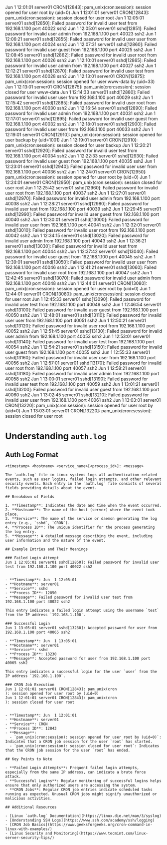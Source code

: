 Jun  1 12:01:01 server01 CRON[12843]: pam_unix(cron:session): session opened for user root by (uid=0)
Jun  1 12:01:01 server01 CRON[12843]: pam_unix(cron:session): session closed for user root
Jun  1 12:05:01 server01 sshd[12850]: Failed password for invalid user test from 192.168.1.100 port 40022 ssh2
Jun  1 12:05:01 server01 sshd[12851]: Failed password for invalid user admin from 192.168.1.100 port 40023 ssh2
Jun  1 12:06:21 server01 sshd[12855]: Failed password for invalid user user from 192.168.1.100 port 40024 ssh2
Jun  1 12:07:31 server01 sshd[12860]: Failed password for invalid user guest from 192.168.1.100 port 40025 ssh2
Jun  1 12:08:45 server01 sshd[12862]: Failed password for invalid user root from 192.168.1.100 port 40026 ssh2
Jun  1 12:10:01 server01 sshd[12865]: Failed password for invalid user admin from 192.168.1.100 port 40027 ssh2
Jun  1 12:12:21 server01 sshd[12870]: Failed password for invalid user test from 192.168.1.100 port 40028 ssh2
Jun  1 12:13:01 server01 CRON[12875]: pam_unix(cron:session): session opened for user www-data by (uid=33)
Jun  1 12:13:01 server01 CRON[12875]: pam_unix(cron:session): session closed for user www-data
Jun  1 12:14:33 server01 sshd[12880]: Failed password for invalid user user from 192.168.1.100 port 40029 ssh2
Jun  1 12:15:42 server01 sshd[12885]: Failed password for invalid user root from 192.168.1.100 port 40030 ssh2
Jun  1 12:16:54 server01 sshd[12890]: Failed password for invalid user admin from 192.168.1.100 port 40031 ssh2
Jun  1 12:17:01 server01 sshd[12895]: Failed password for invalid user guest from 192.168.1.100 port 40032 ssh2
Jun  1 12:18:01 server01 sshd[12900]: Failed password for invalid user user from 192.168.1.100 port 40033 ssh2
Jun  1 12:19:01 server01 CRON[12910]: pam_unix(cron:session): session opened for user backup by (uid=1001)
Jun  1 12:19:01 server01 CRON[12910]: pam_unix(cron:session): session closed for user backup
Jun  1 12:20:21 server01 sshd[12920]: Failed password for invalid user test from 192.168.1.100 port 40034 ssh2
Jun  1 12:22:33 server01 sshd[12930]: Failed password for invalid user guest from 192.168.1.100 port 40035 ssh2
Jun  1 12:23:01 server01 sshd[12940]: Failed password for invalid user user from 192.168.1.100 port 40036 ssh2
Jun  1 12:24:01 server01 CRON[12950]: pam_unix(cron:session): session opened for user root by (uid=0)
Jun  1 12:24:01 server01 CRON[12950]: pam_unix(cron:session): session closed for user root
Jun  1 12:25:42 server01 sshd[12960]: Failed password for invalid user root from 192.168.1.100 port 40037 ssh2
Jun  1 12:27:01 server01 sshd[12970]: Failed password for invalid user admin from 192.168.1.100 port 40038 ssh2
Jun  1 12:28:21 server01 sshd[12980]: Failed password for invalid user test from 192.168.1.100 port 40039 ssh2
Jun  1 12:29:45 server01 sshd[12990]: Failed password for invalid user guest from 192.168.1.100 port 40040 ssh2
Jun  1 12:30:01 server01 sshd[13000]: Failed password for invalid user user from 192.168.1.100 port 40041 ssh2
Jun  1 12:32:01 server01 sshd[13010]: Failed password for invalid user root from 192.168.1.100 port 40042 ssh2
Jun  1 12:34:15 server01 sshd[13020]: Failed password for invalid user admin from 192.168.1.100 port 40043 ssh2
Jun  1 12:36:21 server01 sshd[13030]: Failed password for invalid user test from 192.168.1.100 port 40044 ssh2
Jun  1 12:37:42 server01 sshd[13040]: Failed password for invalid user guest from 192.168.1.100 port 40045 ssh2
Jun  1 12:39:01 server01 sshd[13050]: Failed password for invalid user user from 192.168.1.100 port 40046 ssh2
Jun  1 12:41:21 server01 sshd[13060]: Failed password for invalid user root from 192.168.1.100 port 40047 ssh2
Jun  1 12:42:45 server01 sshd[13070]: Failed password for invalid user admin from 192.168.1.100 port 40048 ssh2
Jun  1 12:44:01 server01 CRON[13080]: pam_unix(cron:session): session opened for user root by (uid=0)
Jun  1 12:44:01 server01 CRON[13080]: pam_unix(cron:session): session closed for user root
Jun  1 12:45:33 server01 sshd[13090]: Failed password for invalid user test from 192.168.1.100 port 40049 ssh2
Jun  1 12:46:54 server01 sshd[13100]: Failed password for invalid user guest from 192.168.1.100 port 40050 ssh2
Jun  1 12:48:01 server01 sshd[13110]: Failed password for invalid user user from 192.168.1.100 port 40051 ssh2
Jun  1 12:50:21 server01 sshd[13120]: Failed password for invalid user root from 192.168.1.100 port 40052 ssh2
Jun  1 12:51:45 server01 sshd[13130]: Failed password for invalid user admin from 192.168.1.100 port 40053 ssh2
Jun  1 12:53:01 server01 sshd[13140]: Failed password for invalid user test from 192.168.1.100 port 40054 ssh2
Jun  1 12:54:21 server01 sshd[13150]: Failed password for invalid user guest from 192.168.1.100 port 40055 ssh2
Jun  1 12:55:33 server01 sshd[13160]: Failed password for invalid user user from 192.168.1.100 port 40056 ssh2
Jun  1 12:57:01 server01 sshd[13170]: Failed password for invalid user root from 192.168.1.100 port 40057 ssh2
Jun  1 12:58:21 server01 sshd[13180]: Failed password for invalid user admin from 192.168.1.100 port 40058 ssh2
Jun  1 13:00:01 server01 sshd[13190]: Failed password for invalid user test from 192.168.1.100 port 40059 ssh2
Jun  1 13:01:21 server01 sshd[13200]: Failed password for invalid user guest from 192.168.1.100 port 40060 ssh2
Jun  1 13:02:45 server01 sshd[13210]: Failed password for invalid user user from 192.168.1.100 port 40061 ssh2
Jun  1 13:03:01 server01 CRON[13220]: pam_unix(cron:session): session opened for user root by (uid=0)
Jun  1 13:03:01 server01 CRON[13220]: pam_unix(cron:session): session closed for user root


# Understanding `auth.log`

## Auth Log Format
```plaintext
<timestamp> <hostname> <service_name>[<process_id>]: <message>

The `auth.log` file in Linux systems logs all authentication-related events, such as user logins, failed login attempts, and other relevant security events. Each entry in the `auth.log` file consists of several fields providing details about the event.

## Breakdown of Fields

1. **Timestamp**: Indicates the date and time when the event occurred.
2. **Hostname**: The name of the host (server) where the event took place.
3. **Service**: The name of the service or daemon generating the log entry (e.g., `sshd`, `CRON`).
4. **Process ID**: The unique identifier for the process generating the log entry.
5. **Message**: A detailed message describing the event, including user information and the nature of the event.

## Example Entries and Their Meanings

### Failed Login Attempt
Jun 1 12:05:01 server01 sshd[12850]: Failed password for invalid user test from 192.168.1.100 port 40022 ssh2


- **Timestamp**: Jun  1 12:05:01
- **Hostname**: server01
- **Service**: sshd
- **Process ID**: 12850
- **Message**: Failed password for invalid user test from 192.168.1.100 port 40022 ssh2

This entry indicates a failed login attempt using the username `test` from the IP address `192.168.1.100`.

### Successful Login
Jun 1 13:05:01 server01 sshd[13230]: Accepted password for user from 192.168.1.100 port 40065 ssh2

- **Timestamp**: Jun  1 13:05:01
- **Hostname**: server01
- **Service**: sshd
- **Process ID**: 13230
- **Message**: Accepted password for user from 192.168.1.100 port 40065 ssh2

This entry indicates a successful login for the user `user` from the IP address `192.168.1.100`.

### CRON Job Execution
Jun 1 12:01:01 server01 CRON[12843]: pam_unix(cron
): session opened for user root by (uid=0)
Jun 1 12:01:01 server01 CRON[12843]: pam_unix(cron
): session closed for user root


- **Timestamp**: Jun  1 12:01:01
- **Hostname**: server01
- **Service**: CRON
- **Process ID**: 12843
- **Message**: 
  - `pam_unix(cron:session): session opened for user root by (uid=0)`: Indicates that a CRON job session for the user `root` has started.
  - `pam_unix(cron:session): session closed for user root`: Indicates that the CRON job session for the user `root` has ended.

## Key Points to Note

- **Failed Login Attempts**: Frequent failed login attempts, especially from the same IP address, can indicate a brute force attack.
- **Successful Logins**: Regular monitoring of successful logins helps ensure that only authorized users are accessing the system.
- **CRON Jobs**: Regular CRON job entries indicate scheduled tasks running as expected. Unusual CRON jobs might signify unauthorized or malicious activities.

## Additional Resources

- [Linux `auth.log` Documentation](https://linux.die.net/man/3/syslog)
- [Understanding SSH Logs](https://www.ssh.com/academy/ssh/logging)
- [CRON Job Basics](https://www.geeksforgeeks.org/cron-command-in-linux-with-examples/)
- [Linux Security and Monitoring](https://www.tecmint.com/linux-server-security-tips/)







